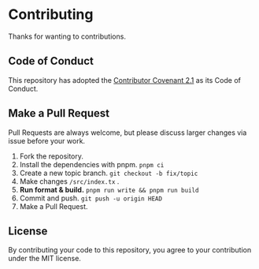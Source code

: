 # Contributing

Thanks for wanting to contributions.

## Code of Conduct

This repository has adopted the [Contributor Covenant 2.1](https://www.contributor-covenant.org/version/2/1/code_of_conduct/) as its Code of Conduct.

## Make a Pull Request

Pull Requests are always welcome, but please discuss larger changes via issue before your work.

1. Fork the repository.
1. Install the dependencies with pnpm. `pnpm ci`
1. Create a new topic branch. `git checkout -b fix/topic`
1. Make changes `/src/index.tx` .
1. **Run format & build.** `pnpm run write && pnpm run build`
1. Commit and push. `git push -u origin HEAD`
1. Make a Pull Request.

## License

By contributing your code to this repository, you agree to your contribution under the MIT license.
